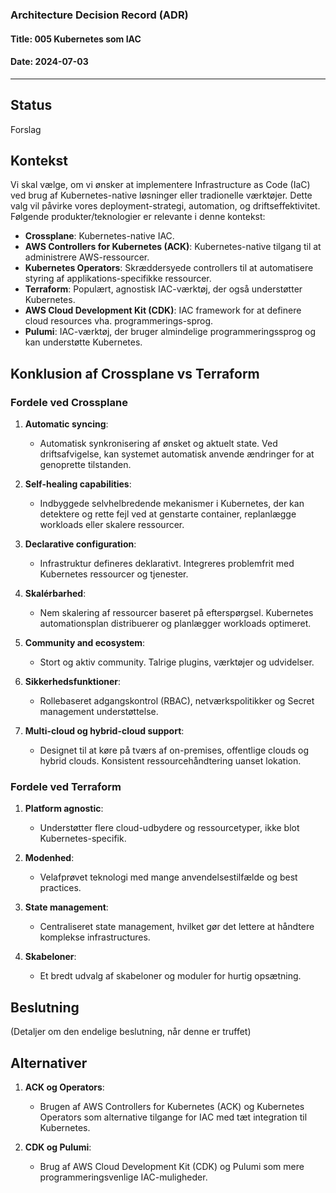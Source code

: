 ### Architecture Decision Record (ADR)

#### Title: 005 Kubernetes som IAC

#### Date: 2024-07-03

---

## Status

Forslag

## Kontekst

Vi skal vælge, om vi ønsker at implementere Infrastructure as Code (IaC) ved brug af Kubernetes-native løsninger eller tradionelle værktøjer. Dette valg vil påvirke vores deployment-strategi, automation, og driftseffektivitet. Følgende produkter/teknologier er relevante i denne kontekst:

- **Crossplane**: Kubernetes-native IAC.
- **AWS Controllers for Kubernetes (ACK)**: Kubernetes-native tilgang til at administrere AWS-ressourcer.
- **Kubernetes Operators**: Skræddersyede controllers til at automatisere styring af applikations-specifikke ressourcer.
- **Terraform**: Populært, agnostisk IAC-værktøj, der også understøtter Kubernetes.
- **AWS Cloud Development Kit (CDK)**: IAC framework for at definere cloud resources vha. programmerings-sprog.
- **Pulumi**: IAC-værktøj, der bruger almindelige programmeringssprog og kan understøtte Kubernetes.

## Konklusion af Crossplane vs Terraform

### Fordele ved Crossplane
1. **Automatic syncing**:
   - Automatisk synkronisering af ønsket og aktuelt state. Ved driftsafvigelse, kan systemet automatisk anvende ændringer for at genoprette tilstanden.

2. **Self-healing capabilities**:
   - Indbyggede selvhelbredende mekanismer i Kubernetes, der kan detektere og rette fejl ved at genstarte container, replanlægge workloads eller skalere ressourcer.

3. **Declarative configuration**:
   - Infrastruktur defineres deklarativt. Integreres problemfrit med Kubernetes ressourcer og tjenester.

4. **Skalérbarhed**:
   - Nem skalering af ressourcer baseret på efterspørgsel. Kubernetes automationsplan distribuerer og planlægger workloads optimeret.

5. **Community and ecosystem**:
   - Stort og aktiv community. Talrige plugins, værktøjer og udvidelser.

6. **Sikkerhedsfunktioner**:
   - Rollebaseret adgangskontrol (RBAC), netværkspolitikker og Secret management understøttelse.

7. **Multi-cloud og hybrid-cloud support**:
   - Designet til at køre på tværs af on-premises, offentlige clouds og hybrid clouds. Konsistent ressourcehåndtering uanset lokation.

### Fordele ved Terraform
1. **Platform agnostic**:
   - Understøtter flere cloud-udbydere og ressourcetyper, ikke blot Kubernetes-specifik.

2. **Modenhed**:
   - Velafprøvet teknologi med mange anvendelsestilfælde og best practices.

3. **State management**:
   - Centraliseret state management, hvilket gør det lettere at håndtere komplekse infrastructures.

4. **Skabeloner**:
   - Et bredt udvalg af skabeloner og moduler for hurtig opsætning.

## Beslutning

(Detaljer om den endelige beslutning, når denne er truffet)

## Alternativer

1. **ACK og Operators**:
   - Brugen af AWS Controllers for Kubernetes (ACK) og Kubernetes Operators som alternative tilgange for IAC med tæt integration til Kubernetes.

2. **CDK og Pulumi**:
   - Brug af AWS Cloud Development Kit (CDK) og Pulumi som mere programmeringsvenlige IAC-muligheder.
